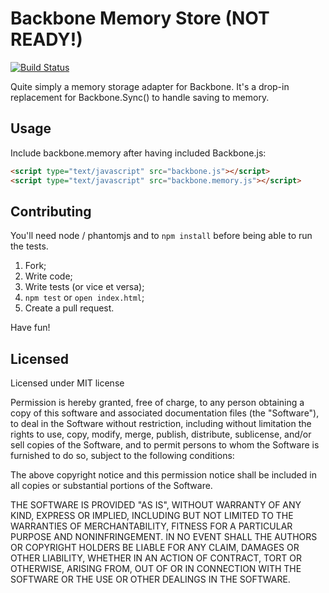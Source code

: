 # Backbone Memory Store (NOT READY!)

[![Build Status](https://travis-ci.org/yxa/backbone-memory.png)](https://travis-ci.org/yxa/backbone-memory)



Quite simply a memory storage adapter for Backbone. It's a drop-in replacement for Backbone.Sync() to handle saving to memory.

## Usage

Include backbone.memory after having included Backbone.js:

```html
<script type="text/javascript" src="backbone.js"></script>
<script type="text/javascript" src="backbone.memory.js"></script>
```

## Contributing

You'll need node / phantomjs and to `npm install` before being able to run the tests.

1. Fork;
2. Write code;
3. Write tests (or vice et versa);
4. `npm test` or `open index.html`;
6. Create a pull request.

Have fun!


## Licensed

Licensed under MIT license

Permission is hereby granted, free of charge, to any person obtaining
a copy of this software and associated documentation files (the
"Software"), to deal in the Software without restriction, including
without limitation the rights to use, copy, modify, merge, publish,
distribute, sublicense, and/or sell copies of the Software, and to
permit persons to whom the Software is furnished to do so, subject to
the following conditions:

The above copyright notice and this permission notice shall be
included in all copies or substantial portions of the Software.

THE SOFTWARE IS PROVIDED "AS IS", WITHOUT WARRANTY OF ANY KIND,
EXPRESS OR IMPLIED, INCLUDING BUT NOT LIMITED TO THE WARRANTIES OF
MERCHANTABILITY, FITNESS FOR A PARTICULAR PURPOSE AND
NONINFRINGEMENT. IN NO EVENT SHALL THE AUTHORS OR COPYRIGHT HOLDERS BE
LIABLE FOR ANY CLAIM, DAMAGES OR OTHER LIABILITY, WHETHER IN AN ACTION
OF CONTRACT, TORT OR OTHERWISE, ARISING FROM, OUT OF OR IN CONNECTION
WITH THE SOFTWARE OR THE USE OR OTHER DEALINGS IN THE SOFTWARE.
